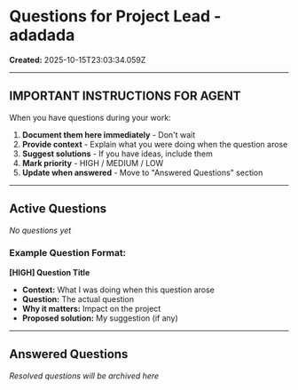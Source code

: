 # Questions for Project Lead - adadada

**Created:** 2025-10-15T23:03:34.059Z

---

## IMPORTANT INSTRUCTIONS FOR AGENT

When you have questions during your work:

1. **Document them here immediately** - Don't wait
2. **Provide context** - Explain what you were doing when the question arose
3. **Suggest solutions** - If you have ideas, include them
4. **Mark priority** - HIGH / MEDIUM / LOW
5. **Update when answered** - Move to "Answered Questions" section

---

## Active Questions

*No questions yet*

### Example Question Format:
**[HIGH] Question Title**
- **Context:** What I was doing when this question arose
- **Question:** The actual question
- **Why it matters:** Impact on the project
- **Proposed solution:** My suggestion (if any)

---

## Answered Questions

*Resolved questions will be archived here*
